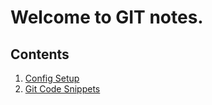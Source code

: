 # Welcome to GIT notes.

## Contents

1. [Config Setup](config.md)
2. [Git Code Snippets](git_snippets.md)